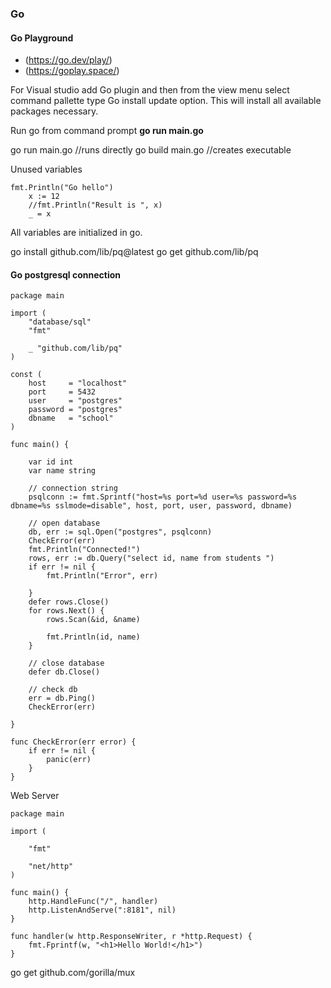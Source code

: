 
### Go
#### Go Playground     
- (https://go.dev/play/)
- (https://goplay.space/)

For Visual studio add Go plugin and then from the view menu select command pallette type Go install update option. This will install all available packages necessary.

Run go from command prompt __go run main.go__

go run main.go //runs directly
go build main.go  //creates executable

Unused variables

```
fmt.Println("Go hello")
	x := 12
	//fmt.Println("Result is ", x)
	_ = x

```

All variables are initialized in go.

go install github.com/lib/pq@latest
go get github.com/lib/pq


#### Go postgresql connection

```
package main

import (
	"database/sql"
	"fmt"

	_ "github.com/lib/pq"
)

const (
	host     = "localhost"
	port     = 5432
	user     = "postgres"
	password = "postgres"
	dbname   = "school"
)

func main() {

	var id int
	var name string

	// connection string
	psqlconn := fmt.Sprintf("host=%s port=%d user=%s password=%s dbname=%s sslmode=disable", host, port, user, password, dbname)

	// open database
	db, err := sql.Open("postgres", psqlconn)
	CheckError(err)
	fmt.Println("Connected!")
	rows, err := db.Query("select id, name from students ")
	if err != nil {
		fmt.Println("Error", err)

	}
	defer rows.Close()
	for rows.Next() {
		rows.Scan(&id, &name)

		fmt.Println(id, name)
	}

	// close database
	defer db.Close()

	// check db
	err = db.Ping()
	CheckError(err)

}

func CheckError(err error) {
	if err != nil {
		panic(err)
	}
}
```




Web Server
```
package main

import (
	
	"fmt"

	"net/http"
)

func main() {
	http.HandleFunc("/", handler)
	http.ListenAndServe(":8181", nil)
}

func handler(w http.ResponseWriter, r *http.Request) {
	fmt.Fprintf(w, "<h1>Hello World!</h1>")
}

```

go get github.com/gorilla/mux





